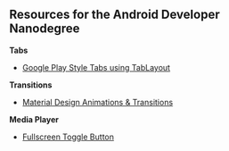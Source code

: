 ## Resources for the Android Developer Nanodegree

**Tabs**

- [Google Play Style Tabs using TabLayout](https://guides.codepath.com/android/google-play-style-tabs-using-tablayout#sliding-tabs-layout)

**Transitions**

- [Material Design Animations & Transitions](http://lgvalle.xyz/2015/06/07/material-animations/)

**Media Player**

- [Fullscreen Toggle Button](https://geoffledak.com/blog/2017/09/11/how-to-add-a-fullscreen-toggle-button-to-exoplayer-in-android/)